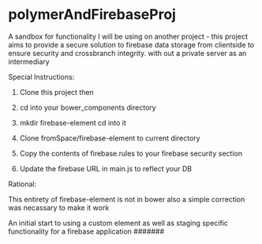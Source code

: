 # polymerAndFirebaseProj
A sandbox for functionality I will be using on another project - 
this project aims to provide a secure solution to firebase data 
storage from clientside to ensure security and crossbranch integrity. 
with out a private server as an intermediary


Special Instructions:

1. Clone this project then

2. cd into your bower_components directory

3. mkdir firebase-element cd into it

4. Clone fromSpace/firebase-element to current directory

5. Copy the contents of firebase.rules to your firebase security section

6. Update the firebase URL in main.js to reflect your DB

Rational:

This entirety of firebase-element is not in bower
also a simple correction was necassary to make it work

An initial start to using a custom element as well as 
staging specific functionality for a firebase application
#######
